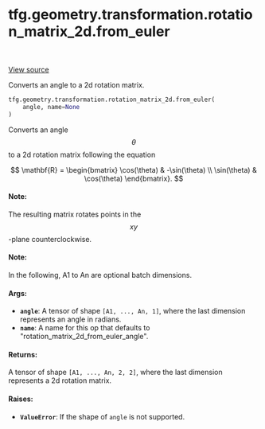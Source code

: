 <div itemscope itemtype="http://developers.google.com/ReferenceObject">
<meta itemprop="name" content="tfg.geometry.transformation.rotation_matrix_2d.from_euler" />
<meta itemprop="path" content="Stable" />
</div>

# tfg.geometry.transformation.rotation_matrix_2d.from_euler

<!-- Insert buttons and diff -->

<table class="tfo-notebook-buttons tfo-api" align="left">
</table>

<a target="_blank" href="https://github.com/tensorflow/graphics/blob/master/tensorflow_graphics/geometry/transformation/rotation_matrix_2d.py">View source</a>



Converts an angle to a 2d rotation matrix.

```python
tfg.geometry.transformation.rotation_matrix_2d.from_euler(
    angle, name=None
)
```



<!-- Placeholder for "Used in" -->

Converts an angle $$\theta$$ to a 2d rotation matrix following the equation

$$
\mathbf{R} =
\begin{bmatrix}
\cos(\theta) & -\sin(\theta) \\
\sin(\theta) & \cos(\theta)
\end{bmatrix}.
$$

#### Note:

The resulting matrix rotates points in the $$xy$$-plane counterclockwise.



#### Note:

In the following, A1 to An are optional batch dimensions.



#### Args:


* <b>`angle`</b>: A tensor of shape `[A1, ..., An, 1]`, where the last dimension
  represents an angle in radians.
* <b>`name`</b>: A name for this op that defaults to
  "rotation_matrix_2d_from_euler_angle".


#### Returns:

A tensor of shape `[A1, ..., An, 2, 2]`, where the last dimension represents
a 2d rotation matrix.



#### Raises:


* <b>`ValueError`</b>: If the shape of `angle` is not supported.